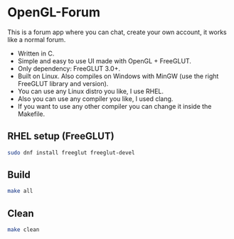 # OpenGL-Forum

This is a forum app where you can chat, create your own account, it works like a normal forum.

- Written in C.
- Simple and easy to use UI made with OpenGL + FreeGLUT.
- Only dependency: FreeGLUT 3.0+.
- Built on Linux. Also compiles on Windows with MinGW (use the right FreeGLUT library and version).
- You can use any Linux distro you like, I use RHEL.
- Also you can use any compiler you like, I used clang.
- If you want to use any other compiler you can change it inside the Makefile.

## RHEL setup (FreeGLUT)
```bash
sudo dnf install freeglut freeglut-devel
```

## Build
```bash
make all
```

## Clean
```bash
make clean
```
